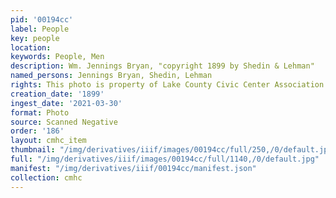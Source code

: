 ```yaml
---
pid: '00194cc'
label: People
key: people
location: 
keywords: People, Men
description: Wm. Jennings Bryan, "copyright 1899 by Shedin & Lehman"
named_persons: Jennings Bryan, Shedin, Lehman
rights: This photo is property of Lake County Civic Center Association.
creation_date: '1899'
ingest_date: '2021-03-30'
format: Photo
source: Scanned Negative
order: '186'
layout: cmhc_item
thumbnail: "/img/derivatives/iiif/images/00194cc/full/250,/0/default.jpg"
full: "/img/derivatives/iiif/images/00194cc/full/1140,/0/default.jpg"
manifest: "/img/derivatives/iiif/00194cc/manifest.json"
collection: cmhc
---
```

